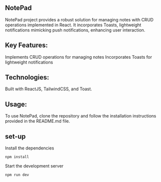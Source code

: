 ## NotePad

NotePad project provides a robust solution for managing notes with CRUD operations implemented in React. It incorporates Toasts, lightweight notifications mimicking push notifications, enhancing user interaction. 

## Key Features:

Implements CRUD operations for managing notes
Incorporates Toasts for lightweight notifications

## Technologies:
Built with ReactJS, TailwindCSS, and Toast.

## Usage:
To use NotePad, clone the repository and follow the installation instructions provided in the README.md file.

## set-up

Install the dependencies

    npm install 
    
Start the development server

    npm run dev

